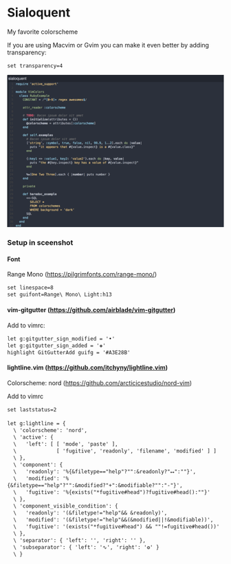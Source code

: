 # Sialoquent

My favorite colorscheme

If you are using Macvim or Gvim you can make it even better by adding transparency: 
    
    set transparency=4    
    
![alt text](img/screen.png "Screen")

### Setup in sceenshot

#### Font

Range Mono (https://pilgrimfonts.com/range-mono/)

    set linespace=8
    set guifont=Range\ Mono\ Light:h13


#### vim-gitgutter (https://github.com/airblade/vim-gitgutter)

Add to vimrc:

	let g:gitgutter_sign_modified = '•'
	let g:gitgutter_sign_added = '❖'
	highlight GitGutterAdd guifg = '#A3E28B'


#### lightline.vim (https://github.com/itchyny/lightline.vim)

Colorscheme: nord (https://github.com/arcticicestudio/nord-vim)

Add to vimrc
	
	set laststatus=2
	
	let g:lightline = {
      \ 'colorscheme': 'nord',
      \ 'active': {
      \   'left': [ [ 'mode', 'paste' ],
      \             [ 'fugitive', 'readonly', 'filename', 'modified' ] ]
      \ },
      \ 'component': {
      \   'readonly': '%{&filetype=="help"?"":&readonly?"⭤":""}',
      \   'modified': '%{&filetype=="help"?"":&modified?"+":&modifiable?"":"-"}',
      \   'fugitive': '%{exists("*fugitive#head")?fugitive#head():""}'
      \ },
      \ 'component_visible_condition': {
      \   'readonly': '(&filetype!="help"&& &readonly)',
      \   'modified': '(&filetype!="help"&&(&modified||!&modifiable))',
      \   'fugitive': '(exists("*fugitive#head") && ""!=fugitive#head())'
      \ },
      \ 'separator': { 'left': '', 'right': '' },
      \ 'subseparator': { 'left': '∿', 'right': '❂' }
      \ }


